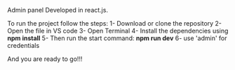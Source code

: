 Admin panel Developed in react.js.

To run the project follow the steps:
1- Download or clone the repository
2- Open the file in VS code
3- Open Terminal
4- Install the dependencies using **npm install**
5- Then run the start command: **npm run dev**
6- use 'admin' for credentials

And you are ready to go!!!
